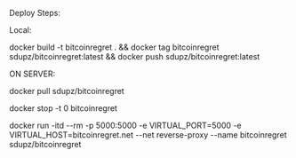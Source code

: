 Deploy Steps:

Local:

docker build -t bitcoinregret . && docker tag bitcoinregret sdupz/bitcoinregret:latest && docker push sdupz/bitcoinregret:latest


ON SERVER:

docker pull sdupz/bitcoinregret

docker stop -t 0 bitcoinregret

docker run -itd --rm -p 5000:5000 -e VIRTUAL_PORT=5000 -e VIRTUAL_HOST=bitcoinregret.net --net reverse-proxy --name bitcoinregret sdupz/bitcoinregret